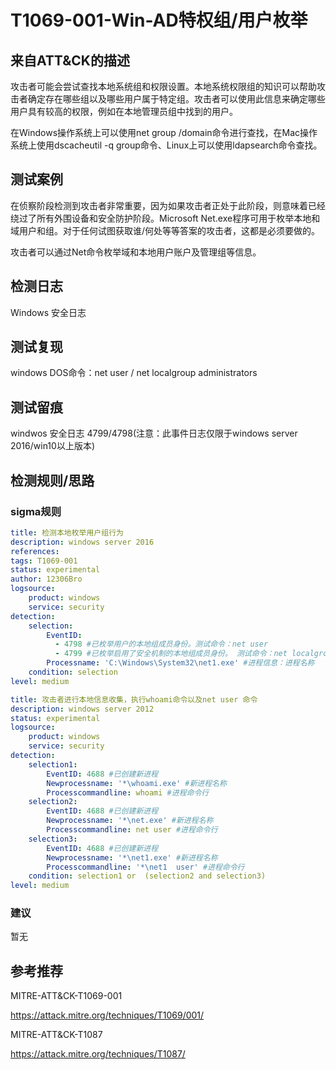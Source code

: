 # T1069-001-Win-AD特权组/用户枚举

## 来自ATT&CK的描述

攻击者可能会尝试查找本地系统组和权限设置。本地系统权限组的知识可以帮助攻击者确定存在哪些组以及哪些用户属于特定组。攻击者可以使用此信息来确定哪些用户具有较高的权限，例如在本地管理员组中找到的用户。

在Windows操作系统上可以使用net group /domain命令进行查找，在Mac操作系统上使用dscacheutil -q group命令、Linux上可以使用ldapsearch命令查找。

## 测试案例

在侦察阶段检测到攻击者非常重要，因为如果攻击者正处于此阶段，则意味着已经绕过了所有外围设备和安全防护阶段。Microsoft Net.exe程序可用于枚举本地和域用户和组。对于任何试图获取谁/何处等等答案的攻击者，这都是必须要做的。

攻击者可以通过Net命令枚举域和本地用户账户及管理组等信息。

## 检测日志

Windows 安全日志

## 测试复现

windows DOS命令：net user / net localgroup administrators

## 测试留痕

windwos 安全日志 4799/4798(注意：此事件日志仅限于windows server 2016/win10以上版本)

## 检测规则/思路

### sigma规则

```yml
title: 检测本地枚举用户组行为
description: windows server 2016
references:
tags: T1069-001
status: experimental
author: 12306Bro
logsource:
    product: windows
    service: security
detection:
    selection:
        EventID:
          - 4798 #已枚举用户的本地组成员身份。测试命令：net user
          - 4799 #已枚举启用了安全机制的本地组成员身份。 测试命令：net localgroup administrators
        Processname: 'C:\Windows\System32\net1.exe' #进程信息：进程名称
    condition: selection
level: medium
```

```yml
title: 攻击者进行本地信息收集，执行whoami命令以及net user 命令
description: windows server 2012
status: experimental
logsource:
    product: windows
    service: security
detection:
    selection1:
        EventID: 4688 #已创建新进程
        Newprocessname: '*\whoami.exe' #新进程名称
        Processcommandline: whoami #进程命令行
    selection2:
        EventID: 4688 #已创建新进程
        Newprocessname: '*\net.exe' #新进程名称
        Processcommandline: net user #进程命令行
    selection3:
        EventID: 4688 #已创建新进程
        Newprocessname: '*\net1.exe' #新进程名称
        Processcommandline: '*\net1  user' #进程命令行
    condition: selection1 or  (selection2 and selection3)
level: medium
```

### 建议

暂无

## 参考推荐

MITRE-ATT&CK-T1069-001

<https://attack.mitre.org/techniques/T1069/001/>

MITRE-ATT&CK-T1087

<https://attack.mitre.org/techniques/T1087/>
